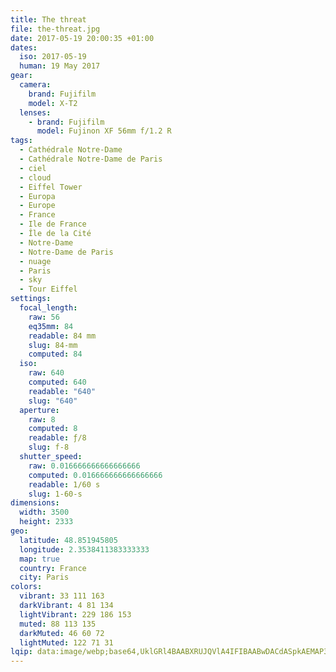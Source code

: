 ```yaml
---
title: The threat
file: the-threat.jpg
date: 2017-05-19 20:00:35 +01:00
dates:
  iso: 2017-05-19
  human: 19 May 2017
gear:
  camera:
    brand: Fujifilm
    model: X-T2
  lenses:
    - brand: Fujifilm
      model: Fujinon XF 56mm f/1.2 R
tags:
  - Cathédrale Notre-Dame
  - Cathédrale Notre-Dame de Paris
  - ciel
  - cloud
  - Eiffel Tower
  - Europa
  - Europe
  - France
  - Ile de France
  - Île de la Cité
  - Notre-Dame
  - Notre-Dame de Paris
  - nuage
  - Paris
  - sky
  - Tour Eiffel
settings:
  focal_length:
    raw: 56
    eq35mm: 84
    readable: 84 mm
    slug: 84-mm
    computed: 84
  iso:
    raw: 640
    computed: 640
    readable: "640"
    slug: "640"
  aperture:
    raw: 8
    computed: 8
    readable: ƒ/8
    slug: f-8
  shutter_speed:
    raw: 0.016666666666666666
    computed: 0.016666666666666666
    readable: 1/60 s
    slug: 1-60-s
dimensions:
  width: 3500
  height: 2333
geo:
  latitude: 48.851945805
  longitude: 2.3538411383333333
  map: true
  country: France
  city: Paris
colors:
  vibrant: 33 111 163
  darkVibrant: 4 81 134
  lightVibrant: 229 186 153
  muted: 88 113 135
  darkMuted: 46 60 72
  lightMuted: 122 71 31
lqip: data:image/webp;base64,UklGRl4BAABXRUJQVlA4IFIBAABwDACdASpkAEMAP3Gqyl00rKksrNW56pAuCUAYsYWLAf12+JAaBhkXEI0OND00ttsqCuyr9wrExlKxmgjQXGYwtwvUXh6LD1qZXDUiR+UyX0cmLZJM0jBKnhzOEIlUiG4HnMDz/753X4FZ/mAA/uzJVBsnelTege9SDMEKMgmWqgyqn6Y29gus9P6c8nlza/rI/OxKsqDEvZ2wjgM5PgXop8YRZXbghD4vNHMQjH3PzpWcCmrbe+HYdP6K11A7S+jatAb3MrzymuviwEvPd21EOxT9Z4yhzTrcczB1Li+be0dZgY8H3MTh6p+33FP95xBex5Vcb8Xhfl1Max0pJvnu3MwpxaqnTSmVzljs5aJgwPwD8DkXejp0OoKelHM/2KGJgeXL7CHbNwCCopeskC+Pe1y4votLOhANOwbjeC6KEO30pX2N2lqU8/ftMC7Q3gAAAA==
---
```



